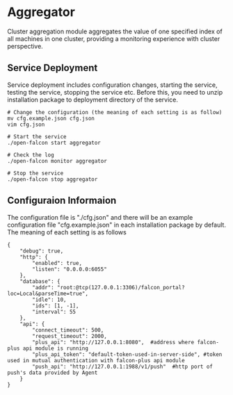 <!-- toc -->

# Aggregator

Cluster aggregation module aggregates the value of one specified index of all machines in one cluster, providing a monitoring experience with cluster perspective. 


## Service Deployment
Service deployment includes configuration changes, starting the service, testing the service, stopping the service etc. Before this, you need to unzip installation package to  deployment directory of the service.

```
# Change the configuration (the meaning of each setting is as follow)
mv cfg.example.json cfg.json
vim cfg.json

# Start the service
./open-falcon start aggregator

# Check the log
./open-falcon monitor aggregator

# Stop the service
./open-falcon stop aggregator

```


## Configuraion Informaion
The configuration file is "./cfg.json" and there will be an example configuration file "cfg.example.json" in each installation package by default. The meaning of each setting is as follows

```
{
    "debug": true,
    "http": {
        "enabled": true,
        "listen": "0.0.0.0:6055"
    },
    "database": {
        "addr": "root:@tcp(127.0.0.1:3306)/falcon_portal?loc=Local&parseTime=true",
        "idle": 10,
        "ids": [1, -1],
        "interval": 55
    },
    "api": {
        "connect_timeout": 500,
        "request_timeout": 2000,
        "plus_api": "http://127.0.0.1:8080",  #address where falcon-plus api module is running
        "plus_api_token": "default-token-used-in-server-side", #token used in mutual authentication with falcon-plus api module
        "push_api": "http://127.0.0.1:1988/v1/push"  #http port of push's data provided by Agent
    }
}

       
```
